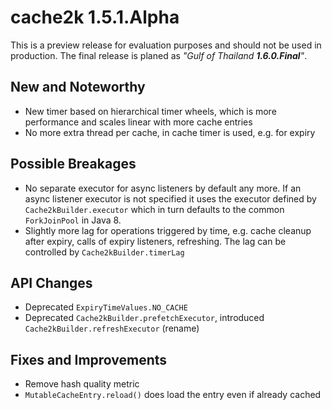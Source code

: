 # cache2k 1.5.1.Alpha

This is a preview release for evaluation purposes and should not be used in production.
The final release is planed as *"Gulf of Thailand **1.6.0.Final**"*.

## New and Noteworthy

- New timer based on hierarchical timer wheels, which is more performance and
  scales linear with more cache entries
- No more extra thread per cache, in cache timer is used, e.g. for expiry

## Possible Breakages

- No separate executor for async listeners by default any more.
  If an async listener executor is not specified it uses the executor
  defined by `Cache2kBuilder.executor` which in turn defaults to the 
  common `ForkJoinPool` in Java 8.
- Slightly more lag for operations triggered by time, e.g. cache
  cleanup after expiry, calls of expiry listeners, refreshing.
  The lag can be controlled by `Cache2kBuilder.timerLag`
  
## API Changes 

- Deprecated `ExpiryTimeValues.NO_CACHE`
- Deprecated `Cache2kBuilder.prefetchExecutor`, introduced `Cache2kBuilder.refreshExecutor` (rename) 

## Fixes and Improvements

- Remove hash quality metric
- `MutableCacheEntry.reload()` does load the entry even if already cached


